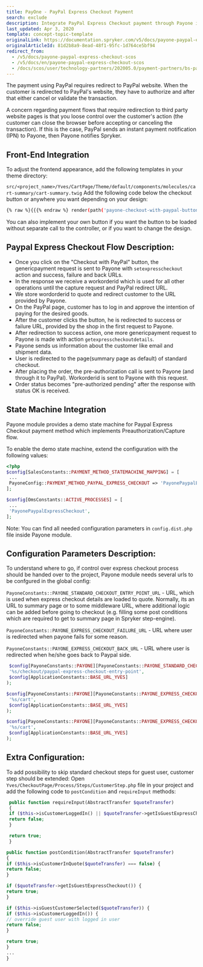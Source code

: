 ```yaml
---
title: PayOne - PayPal Express Checkout Payment
search: exclude
description: Integrate PayPal Express Checkout payment through Payone into the Spryker-based shop.
last_updated: Apr 3, 2020
template: concept-topic-template
originalLink: https://documentation.spryker.com/v5/docs/payone-paypal-express-checkout-scos
originalArticleId: 81d2b8a9-8ead-48f1-95fc-1d764ce5bf94
redirect_from:
  - /v5/docs/payone-paypal-express-checkout-scos
  - /v5/docs/en/payone-paypal-express-checkout-scos
  - /docs/scos/user/technology-partners/202005.0/payment-partners/bs-payone/legacy-demoshop-integration/payone-paypal-payment.html-express-checkout
---
```


The payment using PayPal requires redirect to PayPal website. When the customer is redirected to PayPal's website, they have to authorize and after that either cancel or validate the transaction.

A concern regarding payment flows that require redirection to third party website pages is that you loose control over the customer's action (the customer can close the browser before accepting or canceling the transaction). If this is the case, PayPal sends an instant payment notification (IPN) to Payone, then Payone notifies Spryker.

## Front-End Integration
To adjust the frontend appearance, add the following templates in your theme directory:

`src/<project_name>/Yves/CartPage/Theme/default/components/molecules/cart-summary/cart-summary.twig`
Add the following code below the checkout button or anywhere you want depending on your design:

```bash
{% raw %}{{{% endraw %} render(path('payone-checkout-with-paypal-button')) {% raw %}}}{% endraw %}
```
You can also implement your own button if you want the button to be loaded without separate call to the controller, or if you want to change the design.

## Paypal Express Checkout Flow Description:
* Once you click on the "Checkout with PayPal" button, the genericpayment request is sent to Payone with `setexpresscheckout` action and success, failure and back URLs.
* In the response we receive a workorderid which is used for all other operations until the capture request and PayPal redirect URL.
* We store wordorderid to quote and redirect customer to the URL provided by Payone.
* On the PayPal page, customer has to log in and approve the intention of paying for the desired goods.
* After the customer clicks the button, he is redirected to success or failure URL, provided by the shop in the first request to Payone.
* After redirection to success action, one more genericpayment request to Payone is made with action `getexpresscheckoutdetails`.
* Payone sends us information about the customer like email and shipment data.
* User is redirected to the page(summary page as default) of standard checkout.
* After placing the order, the pre-authorization call is sent to Payone (and through it to PayPal). Workorderid is sent to Payone with this request.
* Order status becomes "pre-authorized pending" after the response with status OK is received.

## State Machine Integration
Payone module provides a demo state machine for Paypal Express Checkout payment method which implements Preauthorization/Capture flow.

To enable the demo state machine, extend the configuration with the following values:

```php
<?php
$config[SalesConstants::PAYMENT_METHOD_STATEMACHINE_MAPPING] = [
 ...
 PayoneConfig::PAYMENT_METHOD_PAYPAL_EXPRESS_CHECKOUT => 'PayonePaypalExpressCheckout',
];

$config[OmsConstants::ACTIVE_PROCESSES] = [
 ...
 'PayonePaypalExpressCheckout',
];
 ```

Note: You can find all needed configuration parameters in `config.dist.php` file inside Payone module.

## Configuration Parameters Description:

To understand where to go, if control over express checkout process should be handed over to the project,
Payone module needs several urls to be confgured in the global config:

`PayoneConstants::PAYONE_STANDARD_CHECKOUT_ENTRY_POINT_URL` - URL, which is used when express checkout details are loaded to quote.
Normally, its an URL to summary page or to some middleware URL, where additional logic can be added before going to checkout (e.g. filling some post conditions which are required to get to summary page in Spryker step-engine).

`PayoneConstants::PAYONE_EXPRESS_CHECKOUT_FAILURE_URL` - URL where user is redirected when payone fails for some reason.

`PayoneConstants::PAYONE_EXPRESS_CHECKOUT_BACK_URL` - URL where user is redirected when he/she goes back to Paypal side.

```php
 $config[PayoneConstants::PAYONE][PayoneConstants::PAYONE_STANDARD_CHECKOUT_ENTRY_POINT_URL] = sprintf(
 '%s/checkout/paypal-express-checkout-entry-point',
 $config[ApplicationConstants::BASE_URL_YVES]
);

$config[PayoneConstants::PAYONE][PayoneConstants::PAYONE_EXPRESS_CHECKOUT_FAILURE_URL] = sprintf(
 '%s/cart',
 $config[ApplicationConstants::BASE_URL_YVES]
);

$config[PayoneConstants::PAYONE][PayoneConstants::PAYONE_EXPRESS_CHECKOUT_BACK_URL] = sprintf(
 '%s/cart',
 $config[ApplicationConstants::BASE_URL_YVES]
);

```

## Extra Configuration:
To add possibility to skip standard checkout steps for guest user, customer step should be extended:
Open `Yves/CheckoutPage/Process/Steps/CustomerStep.php` file in your project and add the following code to `postCondition` and `requireInput` methods:

```php
 public function requireInput(AbstractTransfer $quoteTransfer)
 {
 if ($this->isCustomerLoggedIn() || $quoteTransfer->getIsGuestExpressCheckout()) {
 return false;
 }

 return true;
 }
 ```

 ```php
 public function postCondition(AbstractTransfer $quoteTransfer)
 {
 if ($this->isCustomerInQuote($quoteTransfer) === false) {
 return false;
 }

 if ($quoteTransfer->getIsGuestExpressCheckout()) {
 return true;
 }

 if ($this->isGuestCustomerSelected($quoteTransfer)) {
 if ($this->isCustomerLoggedIn()) {
 // override guest user with logged in user
 return false;
 }

 return true;
 }
 ...
 }
 ```
